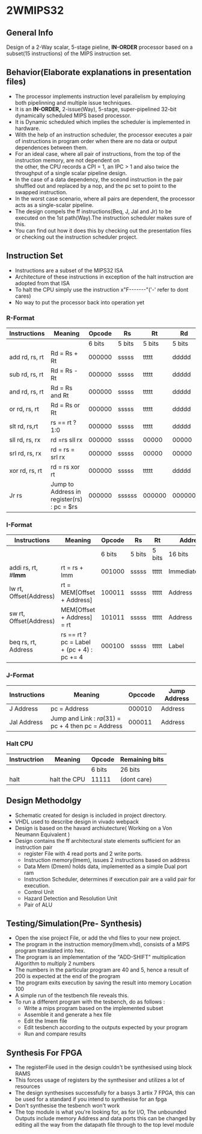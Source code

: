 # 2WMIPS32
## General Info
Design of a 2-Way scalar, 5-stage pieline, **IN-ORDER** processor based on a subset(15 instructions) of the MIPS instruction set.

## Behavior(Elaborate explanations in presentation files)
* The processor implements instruction level parallelism by employing both pipelinning and multiple issue techniques.
* It is an **IN-ORDER,** 2-issue(Way), 5-stage, super-pipelined 32-bit dynamically scheduled MIPS based processor.
* It is Dynamic scheduled which implies the scheduler is implemented in hardware. 
* With the help of an instruction scheduler, the processor executes a pair of instructions in program order when 
  there are no data or output dependences between them.
* For an ideal case, where all pair of instructions, from the top of the instruction memory, are not dependent on   
  the other, the CPU records a CPI = 1, an IPC > 1 and also twice the throughput of a single scalar pipeline 
  design.
* In the case of a data dependency, the sceond instruction in the pair shuffled out and replaced by a nop,
  and the pc set to point to the swapped instruction.
* In the worst case scenario, where all pairs are dependent, the processor acts as a single-scalar pipeline.
* The design compels the ff instructions(Beq, J, Jal and Jr) to be executed on the 1st path(Way).The 
  instruction scheduler makes sure of this. 
* You can find out how it does this by checking out the presentation files or checking out the instruction 
  scheduler project. 
 

## Instruction Set
* Instructions are a subset of the MIPS32 ISA 
* Architecture of these instructions in exception of the halt instruction are adopted from that ISA
* To halt the CPU simply use the instruction x"F-------"('-' refer to dont cares)
* No way to put the processor back into operation yet

### R-Format
| Instructions | Meaning | Opcode | Rs | Rt | Rd | shamt | Funct|
|--------------|---------|--------|----|----|----|-------|------| 
| | | 6 bits| 5 bits | 5 bits | 5 bits | 5 bits | 6 bits|
| add rd, rs, rt| Rd = Rs + Rt | 000000| sssss| ttttt| ddddd| 00000| 100000| 
|sub rd, rs, rt| Rd = Rs -Rt|000000|sssss|ttttt|ddddd|00000| 100010|
|and rd, rs, rt|Rd = Rs and Rt |000000| sssss| ttttt | ddddd| 00000| 100100 |
|or rd, rs, rt|Rd = Rs or Rt |000000| sssss| ttttt | ddddd| 00000| 100101 |
|slt rd, rs,rt |rs == rt ? 1:0 |000000| sssss| ttttt | ddddd| 00000| 101010 |
|sll rd, rs, rx | rd =rs sll rx | 000000 | sssss | 00000 | 00000 | xxxxxx | 000000 |
| srl rd, rs, rx | rd = rs = srl rx | 000000 | sssss | 00000 | 00000 | xxxxxx | 000010 |  
| xor rd, rs, rt | rd = rs xor rt | 000000 | sssss | ttttt | ddddd | 00000 | 100110 |
|Jr rs  | Jump to Address in register(rs) : pc = $rs| 000000 | ssssss | 000000 | 000000 | 00000 | 001000 |  
### I-Format
| Instructions | Meaning | Opcode | Rs | Rt | Address | 
|-|-|-|-|-|-|
|||6 bits| 5  bits | 5 bits | 16 bits |
|addi rs, rt, #**Imm**|rt = rs + Imm |001000| sssss | ttttt | Immediate(Imm)|
|lw rt, Offset(Address) | rt = MEM[Offset + Address] | 100011| sssss | ttttt | Address |
|sw rt, Offset(Address) | MEM[Offset + Address] = rt | 101011 | sssss| ttttt | Address |
|beq rs, rt, Address | rs == rt ? pc = Label + (pc + 4) : pc += 4 | 000100 | sssss | ttttt | Label | 

### J-Format 
| Instructions | Meaning | Opccode | Jump Address |
|-|-|-|-|
|J Address | pc = Address | 000010 | Address |
| Jal Address | Jump and Link : $ra($31) = pc + 4 then pc = Address | 000011 | Address |  


### Halt CPU
| Instructrion | Meaning | Opcode | Remaining bits |
|--------------|---------|--------|----------------|
| |  | 6 bits | 26 bits |
| halt         | halt the CPU | 11111 | (dont care) |

## Design Methodolgy
 * Schematic created for design is included in project directory.
 * VHDL used to describe design in vivado webpack
 * Design is based on the havard archiutecture( Working on a Von Neumann Equivalent )
 * Design contains the ff architectural state elements sufficient for an instruction pair
     * register File with 4 read ports and 2 write ports.
     * Instruction memory(Imem), issues 2 instructions based on address
     * Data Mem (Dmem) holds data, implemented as a simple Dual port ram
     * Instruction Scheduler, determines if execution pair are a valid pair for execution. 
     * Control Unit
     * Hazard Detection and Resolution Unit
     * Pair of ALU

## Testing/Simulation(Pre- Synthesis)
  * Open the xise project File, or add the vhd files to your new project.
  * The program in the instruction memory(Imem.vhd), consists of a MIPS program translated into hex.
  * The program is an implementation of the "ADD-SHIFT" multiplication Algorithm to multiply 2 numbers
  * The numbers in the particular program are 40 and 5, hence a result of 200 is expected at the end of the program 
  * The program exits execution by saving the result into memory Location 100
  * A simple run of the testbench file reveals this. 
  * To run a different program with the tesbench, do as follows : 
      * Write a mips program based on the implemented subset
      * Assemble it and generate a hex file 
      * Edit the Imem file 
      * Edit tesbench according to the outputs expected by your program
      * Run and compare results
      
 ## Synthesis For FPGA
  * The registerFile used in the design couldn't be synthesised using block RAMS
  * This forces usage of registers by the synthesiser and utilizes a lot of resources
  * The design synthesises successfully for a basys 3 artix 7 FPGA, this can be used for a standard if you intend to 
    synthesise for an fpga
  * Don't synthesise the tesbench won't work
  * The top module is what you're looking for, as for I/O, The unbounded Outputs include memory Address and data ports 
    this can be changed by editing all the way from the datapath file through to the top level module 
  
   
  
  
 
    
    
  
  
  
     
     
